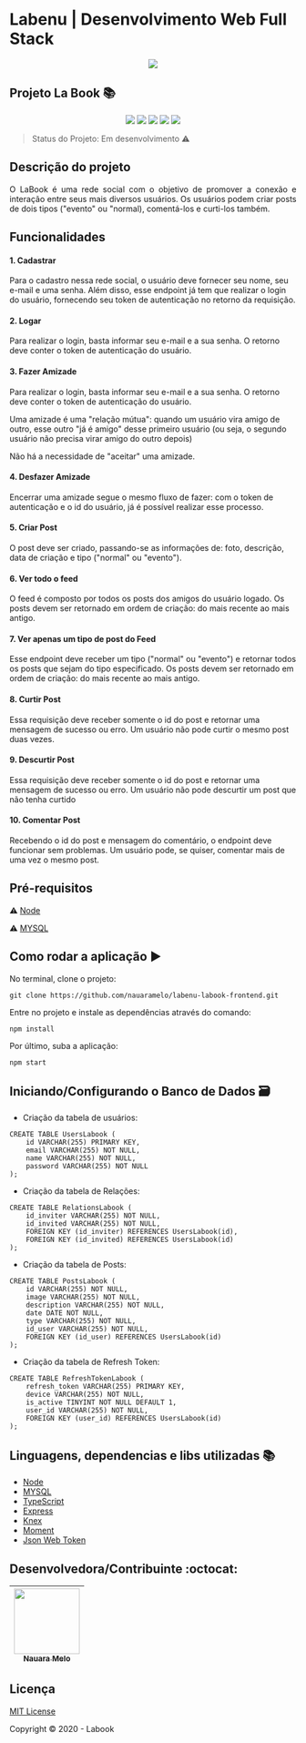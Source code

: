 # Labenu | Desenvolvimento Web Full Stack


<p align="center">
  <img src="https://user-images.githubusercontent.com/59856574/86274338-e7bbd280-bba7-11ea-9b0f-312418c0c364.png"/>
</p>

## Projeto La Book :books:

<p align="center">
  <img src="https://img.shields.io/static/v1?label=node&message=framework&color=green&style=for-the-badge&logo=NODE.JS"/>
  <img src="https://img.shields.io/static/v1?label=mysql&message=Banco%20de%20Dados%20&color=blue&style=for-the-badge&logo=MYSQL"/>
  <img src="http://img.shields.io/static/v1?label=License&message=MIT&color=green&style=for-the-badge"/>
  <img src="https://img.shields.io/static/v1?label=typescript&message=3.8.3&color=black&style=for-the-badge&logo=TYPESCRIPT"/>
  <img src="http://img.shields.io/static/v1?label=STATUS&message=EM%20DESENVOLVIMENTO&color=RED&style=for-the-badge"/>
</p>

> Status do Projeto: Em desenvolvimento :warning: 


## Descrição do projeto 

<p align="justify">
  O LaBook é uma rede social com o objetivo de promover a conexão e interação entre seus mais diversos usuários. Os usuários podem criar posts de dois tipos ("evento" ou "normal), comentá-los e curti-los também.
</p>


## Funcionalidades

#### 1. Cadastrar

  Para o cadastro nessa rede social, o usuário deve fornecer seu nome, seu e-mail e uma senha. Além disso, esse endpoint já tem que realizar o login do usuário, fornecendo seu token de autenticação no retorno da requisição.

#### 2. Logar

Para realizar o login, basta informar seu e-mail e a sua senha. O retorno deve conter o token de autenticação do usuário.

#### 3. Fazer Amizade  

Para realizar o login, basta informar seu e-mail e a sua senha. O retorno deve conter o token de autenticação do usuário.

Uma amizade é uma "relação mútua": quando um usuário vira amigo de outro, esse outro "já é amigo" desse primeiro usuário (ou seja, o segundo usuário não precisa virar amigo do outro depois)

Não há a necessidade de "aceitar" uma amizade.

#### 4. Desfazer Amizade

Encerrar uma amizade segue o mesmo fluxo de fazer: com o token de autenticação e o id do usuário, já é possível realizar esse processo.

#### 5. Criar Post 

O post deve ser criado, passando-se as informações de: foto, descrição, data de criação e tipo ("normal" ou "evento").

#### 6. Ver todo o feed

O feed é composto por todos os posts dos  amigos do usuário logado. Os posts devem ser retornado em ordem de criação: do mais recente ao mais antigo.

#### 7. Ver apenas um tipo de post do Feed

Esse endpoint deve receber um tipo ("normal" ou "evento") e retornar todos os posts que sejam do tipo especificado. Os posts devem ser retornado em ordem de criação: do mais recente ao mais antigo.

#### 8. Curtir Post

Essa requisição deve receber somente o id do post e retornar uma mensagem de sucesso ou erro. Um usuário não pode curtir o mesmo post duas vezes.

#### 9. Descurtir Post

Essa requisição deve receber somente o id do post e retornar uma mensagem de sucesso ou erro. Um usuário não pode descurtir um post que não tenha curtido

#### 10. Comentar Post

Recebendo o id do post e mensagem do comentário, o endpoint deve funcionar sem problemas. Um usuário pode, se quiser, comentar mais de uma vez o mesmo post. 


## Pré-requisitos

:warning: [Node](https://nodejs.org/en/download/)

:warning: [MYSQL](https://www.mysql.com/downloads/)



## Como rodar a aplicação :arrow_forward:

No terminal, clone o projeto: 

```
git clone https://github.com/nauaramelo/labenu-labook-frontend.git
```
Entre no projeto e instale as dependências através do comando:
```
npm install
```
Por último, suba a aplicação: 
```
npm start
```

## Iniciando/Configurando o Banco de Dados 🗃️

- Criação da tabela de usuários:
```
CREATE TABLE UsersLabook (
    id VARCHAR(255) PRIMARY KEY,
    email VARCHAR(255) NOT NULL,
    name VARCHAR(255) NOT NULL,
    password VARCHAR(255) NOT NULL
);
```
- Criação da tabela de Relações: 
```
CREATE TABLE RelationsLabook (
    id_inviter VARCHAR(255) NOT NULL,
    id_invited VARCHAR(255) NOT NULL,
    FOREIGN KEY (id_inviter) REFERENCES UsersLabook(id),
    FOREIGN KEY (id_invited) REFERENCES UsersLabook(id)
);
```
- Criação da tabela de Posts:
```
CREATE TABLE PostsLabook (
    id VARCHAR(255) NOT NULL,
    image VARCHAR(255) NOT NULL,
    description VARCHAR(255) NOT NULL,
    date DATE NOT NULL,
    type VARCHAR(255) NOT NULL,
    id_user VARCHAR(255) NOT NULL,
    FOREIGN KEY (id_user) REFERENCES UsersLabook(id)
);
```
- Criação da tabela de Refresh Token: 
```
CREATE TABLE RefreshTokenLabook (
    refresh_token VARCHAR(255) PRIMARY KEY,
    device VARCHAR(255) NOT NULL,
    is_active TINYINT NOT NULL DEFAULT 1,
    user_id VARCHAR(255) NOT NULL,
    FOREIGN KEY (user_id) REFERENCES UsersLabook(id)
);
```


## Linguagens, dependencias e libs utilizadas :books:

- [Node](https://nodejs.org/en/)
- [MYSQL](https://www.mysql.com/)
- [TypeScript](https://www.typescriptlang.org/)
- [Express](https://expressjs.com/)
- [Knex](http://knexjs.org/)
- [Moment](https://momentjs.com/)
- [Json Web Token](https://jwt.io/)

## Desenvolvedora/Contribuinte :octocat:

| [<img src="https://user-images.githubusercontent.com/59856574/86283681-d11d7780-bbb7-11ea-90a5-9312ee67cdec.jpg" width=115><br><sub>Nauara Melo</sub>](https://www.linkedin.com/in/nauara-melo-mayer-464a82135/) | 
| :---: |

## Licença 

[MIT License](https://opensource.org/licenses/MIT)

Copyright :copyright: 2020 - Labook

